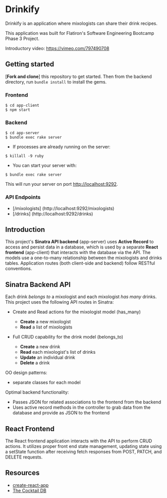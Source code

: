 # Drinkify

Drinkify is an application where mixologists can share their drink recipes.

This application was built for Flatiron's Software Engineering Bootcamp Phase 3 Project.

Introductory video: 
https://vimeo.com/797490708

## Getting started

[**Fork and clone**] this repository to get started. Then from the backend directory, run `bundle install` to install the gems.

### Frontend

```console
$ cd app-client 
$ npm start
```

### Backend

```console
$ cd app-server
$ bundle exec rake server
```

- If processes are already running on the server:
```console
$ killall -9 ruby
```

- You can start your server with:

```console
$ bundle exec rake server
```

This will run your server on port
[http://localhost:9292](http://localhost:9292).

### API Endpoints
- [/mixologists]
  (http://localhost:9292/mixologists)
- [/drinks]
  (http://localhost:9292/drinks)

## Introduction

This project's **Sinatra API backend** (app-server) uses **Active Record** to access and persist data in a database, which is used by a separate **React frontend** (app-client) that interacts with the database via the API. The models use a one-to-many relationship between the mixologists and drinks tables. Application routes (both client-side and backend) follow RESTful conventions.

## Sinatra Backend API
Each drink _belongs to_ a mixologist and each mixologist _has many_ drinks. This project uses the following API routes in Sinatra:
  - Create and Read actions for the mixologist model (has_many)
    - **Create** a new mixologist
    - **Read** a list of mixologists
 
  - Full CRUD capability for the drink model (belongs_to)
    - **Create** a new drink
    - **Read** each mixologist's list of drinks
    - **Update** an individual drink
    - **Delete** a drink

OO design patterns:
- separate classes for each model

Optimal backend functionality:
- Passes JSON for related associations to the frontend from the backend
- Uses active record methods in the controller to grab data from the database and provide as JSON to the frontend

## React Frontend
The React frontend application interacts with the API to perform CRUD actions. It utilizes proper front end state management, updating state using a setState function after receiving fetch responses from POST, PATCH, and DELETE requests.

## Resources
- [create-react-app](https://create-react-app.dev/docs/)
- [The Cocktail DB](https://www.thecocktaildb.com/)

